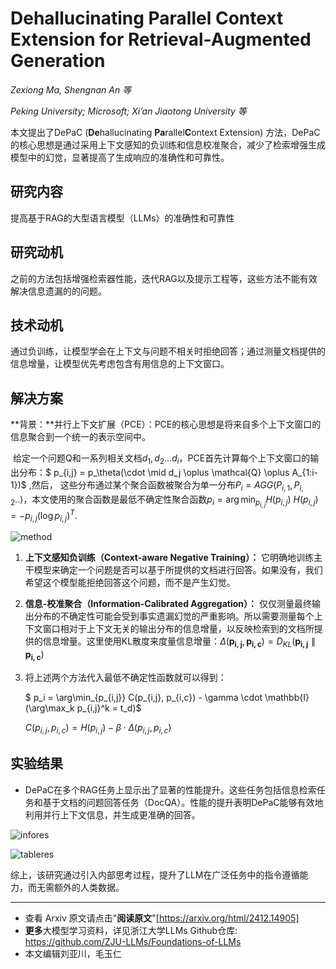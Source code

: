 # Dehallucinating Parallel Context Extension for Retrieval-Augmented Generation

_Zexiong Ma, Shengnan An 等_

_Peking University; Microsoft; Xi’an Jiaotong University 等_

本文提出了DePaC (**De**hallucinating **Pa**rallel**C**ontext Extension) 方法，DePaC的核心思想是通过采用上下文感知的负训练和信息校准聚合，减少了检索增强生成模型中的幻觉，显著提高了生成响应的准确性和可靠性。

## 研究内容

提高基于RAG的大型语言模型（LLMs）的准确性和可靠性

## 研究动机

之前的方法包括增强检索器性能，迭代RAG以及提示工程等，这些方法不能有效解决信息遗漏的的问题。

## 技术动机

通过负训练，让模型学会在上下文与问题不相关时拒绝回答；通过测量文档提供的信息增量，让模型优先考虑包含有用信息的上下文窗口。

## 解决方案

**背景：**并行上下文扩展（PCE）：PCE的核心思想是将来自多个上下文窗口的信息聚合到一个统一的表示空间中。

​	给定一个问题Q和一系列相关文档${d_1,d_2...d_i}$，PCE首先计算每个上下文窗口的输出分布：$ p_{i,j} = p_\theta(\cdot \mid d_j \oplus \mathcal{Q} \oplus A_{1:i-1})$ ,然后，	这些分布通过某个聚合函数被聚合为单一分布$P_i = AGG(P_{i,1},P_{i,2}..)$，本文使用的聚合函数是最低不确定性聚合函数
​        $p_i = \arg\min_{p_{i,j}} H(p_{i,j})$       $H(p_{i,j}) = -p_{i,j}(\log p_{i,j})^T.$

![method](C:\Users\lyt\Desktop\method.png)

1. **上下文感知负训练（Context-aware Negative Training）：** 它明确地训练主干模型来确定一个问题是否可以基于所提供的文档进行回答。如果没有，我们希望这个模型能拒绝回答这个问题，而不是产生幻觉。

2. **信息-校准聚合（Information-Calibrated Aggregation）：** 仅仅测量最终输出分布的不确定性可能会受到事实遗漏幻觉的严重影响。所以需要测量每个上下文窗口相对于上下文无关的输出分布的信息增量，以反映检索到的文档所提供的信息增量。这里使用KL散度来度量信息增量：$\Delta(\mathbf{p_{i,j}}, \mathbf{p_{i,c}}) = D_{KL}(\mathbf{p_{i,j}} \parallel \mathbf{p_{i,c}})$

3. 将上述两个方法代入最低不确定性函数就可以得到：

   $ p_i = \arg\min_{p_{i,j}} C(p_{i,j}, p_{i,c}) - \gamma \cdot \mathbb{I}(\arg\max_k p_{i,j}^k = t_d)$

   $C(p_{i,j}, p_{i,c}) = H(p_{i,j}) - \beta \cdot \Delta(p_{i,j}, p_{i,c})$

## 实验结果

- DePaC在多个RAG任务上显示出了显著的性能提升。这些任务包括信息检索任务和基于文档的问题回答任务（DocQA）。性能的提升表明DePaC能够有效地利用并行上下文信息，并生成更准确的回答。

![infores](C:\Users\lyt\Desktop\infores.png)

![tableres](C:\Users\lyt\Desktop\tableres.png)

综上，该研究通过引入内部思考过程，提升了LLM在广泛任务中的指令遵循能力，而无需额外的人类数据。 

---

- 查看 Arxiv 原文请点击"**阅读原文**"[https://arxiv.org/html/2412.14905]
- **更多**大模型学习资料，详见浙江大学LLMs Github仓库: 
  https://github.com/ZJU-LLMs/Foundations-of-LLMs
- 本文编辑刘亚川，毛玉仁